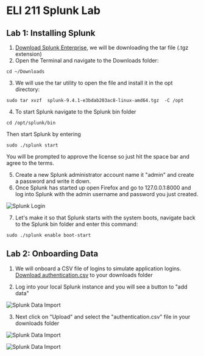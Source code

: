 # ELI 211 Splunk Lab


## Lab 1: Installing Splunk

1. [Download Splunk Enterprise](https://www.splunk.com/en_us/download/splunk-enterprise.html), we will be downloading the tar file (.tgz extension)
2. Open the Terminal and navigate to the Downloads folder:

```cd ~/Downloads```

3. We will use the tar utility to open the file and install it in the opt directory:
   
``` sudo tar xvzf  splunk-9.4.1-e3bdab203ac8-linux-amd64.tgz  -C /opt ```

4. To start Splunk navigate to the Splunk bin folder

``` cd /opt/splunk/bin  ```

Then start Splunk by entering

``` sudo ./splunk start ```

You will be prompted to approve the license so just hit the space bar and agree to the terms. 

5. Create a new Splunk administrator account name it "admin" and create a password and write it down. 
6. Once Splunk has started up open Firefox and go to 127.0.0.1:8000 and log into Splunk with the admin username and password you just created. 

![Splunk Login](/img/splunk1.png)

7. Let's make it so that Splunk starts with the system boots, navigate back to the Splunk bin folder and enter this command: 

```sudo ./splunk enable boot-start ```

## Lab 2: Onboarding Data

1. We will onboard a CSV file of logins to simulate application logins.  
[Download authentication.csv](authentication.csv) to your downloads folder

2. Log into your local Splunk instance and you will see a button to "add data"

![Splunk Data Import](/img/splunk2.png)

3. Next click on "Upload" and select the "authentication.csv" file in your downloads folder

![Splunk Data Import](/img/splunk3.png)

![Splunk Data Import](/img/splunk4.png)
